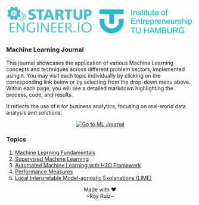 <!-- Institute LOGO -->
![](images/logo.png)




### Machine Learning Journal

This journal showcases the application of various Machine Learning concepts and techniques across different problem sectors, implemented using `R`. You may visit each topic individually by clicking on the corresponding link below or by selecting from the drop-down menu above. Within each page, you will see a detailed markdown highlighting the process, code, and results.

It reflects the use of `R` for business analytics, focusing on real-world data analysis and solutions.

<p align="center">
  <a href="https://royruiz-dev.github.io/ml-journal/journal_encrypted.html">
    <img src="https://img.shields.io/badge/Click%20to%20view%20ML%20Journal-27B9CE?style=for-the-badge&logo=github" alt="Go to ML Journal">
  </a>
</p>

### Topics

1. [Machine Learning Fundamentals](https://royruiz-dev.github.io/ml-journal/5e01119318c9a8ebe0a0dbe4417d069d600e8557/01_ml_fund.html)
2. [Supervised Machine Learning](https://royruiz-dev.github.io/ml-journal/5e01119318c9a8ebe0a0dbe4417d069d600e8557/02_ml_sup.html)
3. [Automated Machine Learning with H2O Framework](https://royruiz-dev.github.io/ml-journal/5e01119318c9a8ebe0a0dbe4417d069d600e8557/03_ml_aut.html)
4. [Performance Measures](https://royruiz-dev.github.io/ml-journal/5e01119318c9a8ebe0a0dbe4417d069d600e8557/04_perf_meas.html)
5. [Local Interpretable Model-agnostic Explanations (LIME)](https://royruiz-dev.github.io/ml-journal/5e01119318c9a8ebe0a0dbe4417d069d600e8557/05_lime.html)

<p align="center">
Made with ♥<br />~Roy Ruiz~
</p>
